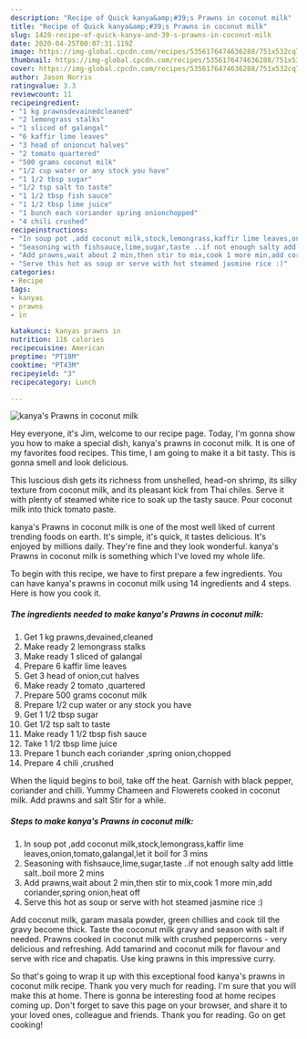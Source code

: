 ```yaml
---
description: "Recipe of Quick kanya&amp;#39;s Prawns in coconut milk"
title: "Recipe of Quick kanya&amp;#39;s Prawns in coconut milk"
slug: 1428-recipe-of-quick-kanya-and-39-s-prawns-in-coconut-milk
date: 2020-04-25T00:07:31.119Z
image: https://img-global.cpcdn.com/recipes/5356176474636288/751x532cq70/kanyas-prawns-in-coconut-milk-recipe-main-photo.jpg
thumbnail: https://img-global.cpcdn.com/recipes/5356176474636288/751x532cq70/kanyas-prawns-in-coconut-milk-recipe-main-photo.jpg
cover: https://img-global.cpcdn.com/recipes/5356176474636288/751x532cq70/kanyas-prawns-in-coconut-milk-recipe-main-photo.jpg
author: Jason Norris
ratingvalue: 3.3
reviewcount: 11
recipeingredient:
- "1 kg prawnsdevainedcleaned"
- "2 lemongrass stalks"
- "1 sliced of galangal"
- "6 kaffir lime leaves"
- "3 head of onioncut halves"
- "2 tomato quartered"
- "500 grams coconut milk"
- "1/2 cup water or any stock you have"
- "1 1/2 tbsp sugar"
- "1/2 tsp salt to taste"
- "1 1/2 tbsp fish sauce"
- "1 1/2 tbsp lime juice"
- "1 bunch each coriander spring onionchopped"
- "4 chili crushed"
recipeinstructions:
- "In soup pot ,add coconut milk,stock,lemongrass,kaffir lime leaves,onion,tomato,galangal,let it boil for 3 mins"
- "Seasoning with fishsauce,lime,sugar,taste ..if not enough salty add little salt..boil more 2 mins"
- "Add prawns,wait about 2 min,then stir to mix,cook 1 more min,add coriander,spring onion,heat off"
- "Serve this hot as soup or serve with hot steamed jasmine rice :)"
categories:
- Recipe
tags:
- kanyas
- prawns
- in

katakunci: kanyas prawns in 
nutrition: 116 calories
recipecuisine: American
preptime: "PT18M"
cooktime: "PT43M"
recipeyield: "3"
recipecategory: Lunch

---
```



![kanya&#39;s Prawns in coconut milk](https://img-global.cpcdn.com/recipes/5356176474636288/751x532cq70/kanyas-prawns-in-coconut-milk-recipe-main-photo.jpg)

Hey everyone, it's Jim, welcome to our recipe page. Today, I'm gonna show you how to make a special dish, kanya&#39;s prawns in coconut milk. It is one of my favorites food recipes. This time, I am going to make it a bit tasty. This is gonna smell and look delicious.

This luscious dish gets its richness from unshelled, head-on shrimp, its silky texture from coconut milk, and its pleasant kick from Thai chiles. Serve it with plenty of steamed white rice to soak up the tasty sauce. Pour coconut milk into thick tomato paste.

kanya&#39;s Prawns in coconut milk is one of the most well liked of current trending foods on earth. It's simple, it's quick, it tastes delicious. It's enjoyed by millions daily. They're fine and they look wonderful. kanya&#39;s Prawns in coconut milk is something which I've loved my whole life.


To begin with this recipe, we have to first prepare a few ingredients. You can have kanya&#39;s prawns in coconut milk using 14 ingredients and 4 steps. Here is how you cook it.

<!--inarticleads1-->

##### The ingredients needed to make kanya&#39;s Prawns in coconut milk:

1. Get 1 kg prawns,devained,cleaned
1. Make ready 2 lemongrass stalks
1. Make ready 1 sliced of galangal
1. Prepare 6 kaffir lime leaves
1. Get 3 head of onion,cut halves
1. Make ready 2 tomato ,quartered
1. Prepare 500 grams coconut milk
1. Prepare 1/2 cup water or any stock you have
1. Get 1 1/2 tbsp sugar
1. Get 1/2 tsp salt to taste
1. Make ready 1 1/2 tbsp fish sauce
1. Take 1 1/2 tbsp lime juice
1. Prepare 1 bunch each coriander ,spring onion,chopped
1. Prepare 4 chili ,crushed


When the liquid begins to boil, take off the heat. Garnish with black pepper, coriander and chilli. Yummy Chameen and Flowerets cooked in coconut milk. Add prawns and salt Stir for a while. 

<!--inarticleads2-->

##### Steps to make kanya&#39;s Prawns in coconut milk:

1. In soup pot ,add coconut milk,stock,lemongrass,kaffir lime leaves,onion,tomato,galangal,let it boil for 3 mins
1. Seasoning with fishsauce,lime,sugar,taste ..if not enough salty add little salt..boil more 2 mins
1. Add prawns,wait about 2 min,then stir to mix,cook 1 more min,add coriander,spring onion,heat off
1. Serve this hot as soup or serve with hot steamed jasmine rice :)


Add coconut milk, garam masala powder, green chillies and cook till the gravy become thick. Taste the coconut milk gravy and season with salt if needed. Prawns cooked in coconut milk with crushed peppercorns - very delicious and refreshing. Add tamarind and coconut milk for flavour and serve with rice and chapatis. Use king prawns in this impressive curry. 

So that's going to wrap it up with this exceptional food kanya&#39;s prawns in coconut milk recipe. Thank you very much for reading. I'm sure that you will make this at home. There is gonna be interesting food at home recipes coming up. Don't forget to save this page on your browser, and share it to your loved ones, colleague and friends. Thank you for reading. Go on get cooking!
